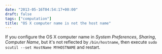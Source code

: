 ```yaml
---
date: "2013-05-16T04:54:17+00:00"
draft: false
tags: ["computation"]
title: "OS X computer name is not the host name"
---
```

If you configure the OS X computer name in *System Preferences*, *Sharing*, *Computer Name*, but it's not reflected by `/bin/hostname`, then execute `sudo scutil --set HostName MYHOSTNAME` and restart.

